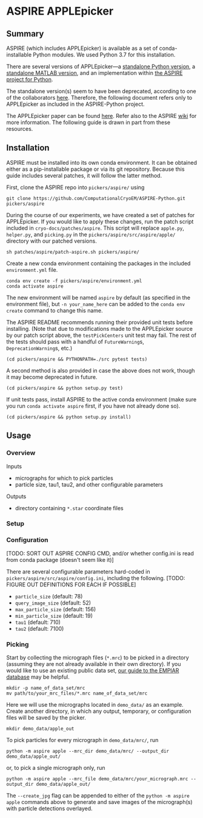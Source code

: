 # ASPIRE APPLEpicker

## Summary

ASPIRE (which includes APPLEpicker) is available as a set of conda-installable Python modules. We used Python 3.7 for this installation. 

There are several versions of APPLEpicker—a [standalone Python version](https://github.com/PrincetonUniversity/APPLEpicker-python), a [standalone MATLAB version](https://github.com/PrincetonUniversity/APPLEpicker), and an implementation within [the ASPIRE project for Python](https://github.com/ComputationalCryoEM/ASPIRE-Python).

The standalone version(s) seem to have been deprecated, according to one of the collaborators [here](https://github.com/PrincetonUniversity/APPLEpicker/issues/1#issuecomment-525574243). Therefore, the following document refers only to APPLEpicker as included in the ASPIRE-Python project.

The APPLEpicker paper can be found [here](https://doi.org/10.1016/j.jsb.2018.08.012). Refer also to the ASPIRE [wiki](https://computationalcryoem.github.io/ASPIRE-Python/) for more information. The following guide is drawn in part from these resources.

## Installation

ASPIRE must be installed into its own conda environment. It can be obtained either as a pip-installable package or via its git repository. Because this guide includes several patches, it will follow the latter method.

First, clone the ASPIRE repo into `pickers/aspire/` using 

```shell script
git clone https://github.com/ComputationalCryoEM/ASPIRE-Python.git pickers/aspire
```

During the course of our experiments, we have created a set of patches for APPLEpicker. If you would like to apply these changes, run the patch script included in `cryo-docs/patches/aspire`. This script will replace `apple.py`, `helper.py`, and `picking.py` in the `pickers/aspire/src/aspire/apple/` directory with our patched versions.

```shell script
sh patches/aspire/patch-aspire.sh pickers/aspire/
```

Create a new conda environment containing the packages in the included `environment.yml` file.

```shell script
conda env create -f pickers/aspire/environment.yml
conda activate aspire
```

The new environment will be named `aspire` by default (as specified in the environment file), but `-n your_name_here` can be added to the `conda env create` command to change this name.

The ASPIRE README recommends running their provided unit tests before installing. (Note that due to modifications made to the APPLEpicker source by our patch script above, the `testPickCenters` unit test may fail. The rest of the tests should pass with a handful of `FutureWarning`s, `DeprecationWarning`s, etc.)

```shell script
(cd pickers/aspire && PYTHONPATH=./src pytest tests)
```

A second method is also provided in case the above does not work, though it may become deprecated in future.

```shell script
(cd pickers/aspire && python setup.py test)
```

If unit tests pass, install ASPIRE to the active conda environment (make sure you run `conda activate aspire` first, if you have not already done so).

```shell script
(cd pickers/aspire && python setup.py install)
```

## Usage

### Overview

Inputs
- micrographs for which to pick particles
- particle size, tau1, tau2, and other configurable parameters

Outputs
- directory containing `*.star` coordinate files

### Setup

### Configuration

[TODO: SORT OUT ASPIRE CONFIG CMD, and/or whether config.ini is read from conda package (doesn't seem like it)]

There are several configurable parameters hard-coded in `pickers/aspire/src/aspire/config.ini`, including the following. [TODO: FIGURE OUT DEFINITIONS FOR EACH IF POSSIBLE]
- `particle_size` (default: 78)
- `query_image_size` (default: 52)
- `max_particle_size` (default: 156)
- `min_particle_size` (default: 19)
- `tau1` (default: 710)
- `tau2` (default: 7100)

### Picking

Start by collecting the micrograph files (`*.mrc`) to be picked in a directory (assuming they are not already available in their own directory). If you would like to use an existing public data set, [our guide to the EMPIAR database](empiar.md) may be helpful.

```shell script
mkdir -p name_of_data_set/mrc
mv path/to/your_mrc_files/*.mrc name_of_data_set/mrc
```

Here we will use the micrographs located in `demo_data/` as an example. Create another directory, in which any output, temporary, or configuration files will be saved by the picker.

```shell script
mkdir demo_data/apple_out
```

To pick particles for every micrograph in `demo_data/mrc/`, run

```shell script
python -m aspire apple --mrc_dir demo_data/mrc/ --output_dir demo_data/apple_out/
```

or, to pick a single micrograph only, run

```shell script
python -m aspire apple --mrc_file demo_data/mrc/your_micrograph.mrc --output_dir demo_data/apple_out/
```

The `--create_jpg` flag can be appended to either of the `python -m aspire apple` commands above to generate and save images of the micrograph(s) with particle detections overlayed.
